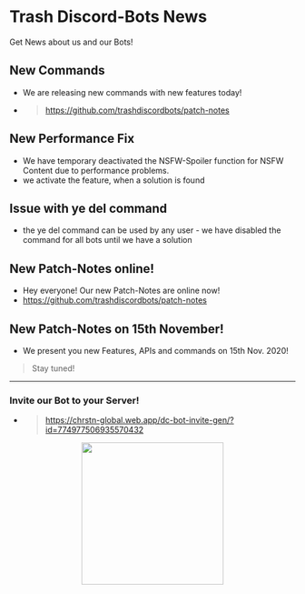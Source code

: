 # Trash Discord-Bots News
Get News about us and our Bots!

## New Commands
- We are releasing new commands with new features today!
- >https://github.com/trashdiscordbots/patch-notes

## New Performance Fix
- We have temporary deactivated the NSFW-Spoiler function for NSFW Content due to performance problems.
- we activate the feature, when a solution is found

## Issue with ye del command
- the ye del command can be used by any user - we have disabled the command for all bots until we have a solution

## New Patch-Notes online!
- Hey everyone! Our new Patch-Notes are online now! 
- https://github.com/trashdiscordbots/patch-notes

## New Patch-Notes on 15th November!
- We present you new Features, APIs and commands on 15th Nov. 2020!
> Stay tuned!

- --
### Invite our Bot to your Server!
- > https://chrstn-global.web.app/dc-bot-invite-gen/?id=774977506935570432


<center>
<img src="https://trashdiscordbots.web.app/assets/images/github--logo.png" width="auto" height="250px">
</center>
